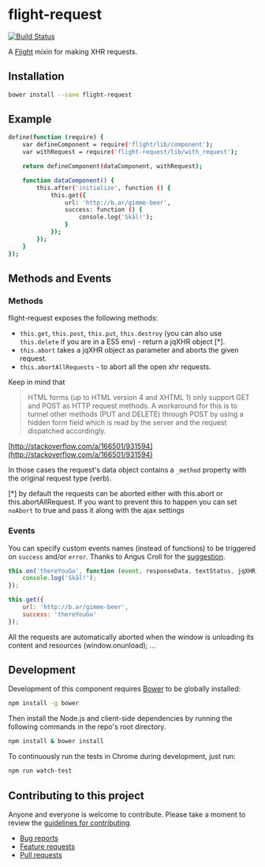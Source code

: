 # flight-request

[![Build Status](https://secure.travis-ci.org/giuseppegurgone/flight-request.png)](http://travis-ci.org/giuseppegurgone/flight-request)

A [Flight](https://github.com/flightjs/flight) mixin for making XHR requests.

## Installation

```bash
bower install --save flight-request
```

## Example
```bash
define(function (require) {
	var defineComponent = require('flight/lib/component');
  	var withRequest = require('flight-request/lib/with_request');

	return defineComponent(dataComponent, withRequest);

	function dataComponent() {
		this.after('initialize', function () {
			this.get({
				url: 'http://b.ar/gimme-beer',
				success: function () {
					console.log('Skål!');
				}
			});
		});
	}
});
```

## Methods and Events
### Methods
flight-request exposes the following methods:

* `this.get`, `this.post`, `this.put`, `this.destroy` (you can also use `this.delete` if you are in a ES5 env) - return a jqXHR object [*].
* `this.abort` takes a jqXHR object as parameter and aborts the given request.
* `this.abortAllRequests` - to abort all the open xhr requests.

Keep in mind that
<blockquote>HTML forms (up to HTML version 4 and XHTML 1) only support GET and POST as HTTP request methods. 
A workaround for this is to tunnel other methods (PUT and DELETE) through POST by using a hidden form field 
which is read by the server and the request dispatched accordingly.</blockquote>

[http://stackoverflow.com/a/166501/931594](http://stackoverflow.com/a/166501/931594)

In those cases the request's data object contains a `_method` property with the original request type (verb).

[*] by default the requests can be aborted either with this.abort or this.abortAllRequest. If you want to prevent this to happen you can set `noAbort` to true and pass it along with the ajax settings

### Events
You can specify custom events names (instead of functions) to be triggered on `success` and/or `error`.
Thanks to Angus Croll for the [suggestion](https://github.com/giuseppeg/flight-request/issues/1).

```javascript
this.on('thereYouGo', function (event, responseData, textStatus, jqXHR) {
	console.log('Skål!');
});

this.get({
	url: 'http://b.ar/gimme-beer',
	success: 'thereYouGo'
});
```

All the requests are automatically aborted when the window is unloading its content and resources (window.onunload);
…

## Development

Development of this component requires [Bower](http://bower.io) to be globally
installed:

```bash
npm install -g bower
```

Then install the Node.js and client-side dependencies by running the following
commands in the repo's root directory.

```bash
npm install & bower install
```

To continuously run the tests in Chrome during development, just run:

```bash
npm run watch-test
```

## Contributing to this project

Anyone and everyone is welcome to contribute. Please take a moment to
review the [guidelines for contributing](CONTRIBUTING.md).

* [Bug reports](CONTRIBUTING.md#bugs)
* [Feature requests](CONTRIBUTING.md#features)
* [Pull requests](CONTRIBUTING.md#pull-requests)
